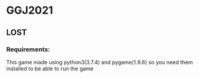 # GGJ2021
## LOST

### Requirements:
This game made using python3(3.7.4) and pygame(1.9.6) so you need them installed to be able to run the game